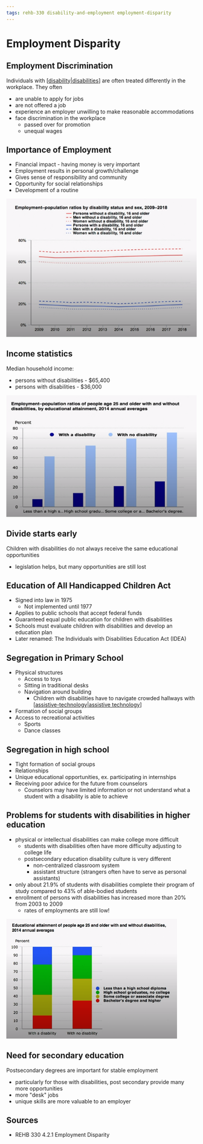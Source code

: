 ```yaml
---
tags: rehb-330 disability-and-employment employment-disparity
---
```


# Employment Disparity

## Employment Discrimination

Individuals with [[disability|disabilities]] are often treated differently in the workplace. They often

- are unable to apply for jobs
- are not offered a job
- experience an employer unwilling to make reasonable accommodations
- face discrimination in the workplace
  - passed over for promotion
  - unequal wages

## Importance of Employment

- Financial impact - having money is very important
- Employment results in personal growth/challenge
- Gives sense of responsibility and community
- Opportunity for social relationships
- Development of a routine

![Employment rates](../attachments/employment-population-ratios-by-disability-status-and-sex.png)

## Income statistics

Median household income:

- persons without disabilities - $65,400
- persons with disabilities - $36,000

![Employment-population by educational attainment](../attachments/employment-population-ratios-educational-attainment.png)

## Divide starts early

Children with disabilities do not always receive the same educational opportunities

- legislation helps, but many opportunities are still lost

## Education of All Handicapped Children Act

- Signed into law in 1975
  - Not implemented until 1977
- Applies to public schools that accept federal funds
- Guaranteed equal public education for children with disabilities
- Schools must evaluate children with disabilities and develop an education plan
- Later renamed: The Individuals with Disabilities Education Act (IDEA)

## Segregation in Primary School

- Physical structures
  - Access to toys
  - Sitting in traditional desks
  - Navigation around building
    - Children with disabilities have to navigate crowded hallways with [[assistive-technology|assistive technology]]
- Formation of social groups
- Access to recreational activities
  - Sports
  - Dance classes

## Segregation in high school

- Tight formation of social groups
- Relationships
- Unique educational opportunities, ex. participating in internships
- Receiving poor advice for the future from counselors
  - Counselors may have limited information or not understand what a student with a disability is able to achieve

## Problems for students with disabilities in higher education

- physical or intellectual disabilities can make college more difficult
  - students with disabilities often have more difficulty adjusting to college life
  - postsecondary education disability culture is very different
    - non-centralized classroom system
    - assistant structure (strangers often have to serve as personal assistants)
- only about 21.9% of students with disabilities complete their program of study compared to 43% of able-bodied students
- enrollment of persons with disabilities has increased more than 20% from 2003 to 2009
  - rates of employments are still low!

![Educational attainment of people with and without disabilities](../attachments/educational-attainment-of-people-with-without-disabilities.png)

## Need for secondary education

Postsecondary degrees are important for stable employment

- particularly for those with disabilities, post secondary provide many more opportunities
- more "desk" jobs
- unique skills are more valuable to an employer

## Sources

- REHB 330 4.2.1 Employment Disparity

[//begin]: # "Autogenerated link references for markdown compatibility"
[disability|disabilities]: disability "Disability"
[assistive-technology|assistive technology]: assistive-technology "Assistive technology"
[//end]: # "Autogenerated link references"
